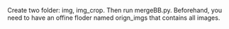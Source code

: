 Create two folder: img, img_crop. Then run mergeBB.py. Beforehand, you need to have an offine floder named orign_imgs that contains all images.